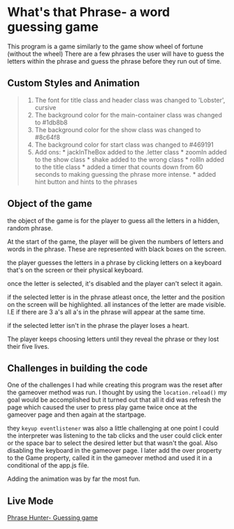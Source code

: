 # What's that Phrase- a word guessing game
 This program is a game similarly to the game show wheel of fortune (without the wheel) There are a few phrases the user will have to guess the letters within the phrase and guess the phrase before they run out of time.
 
 ## **Custom Styles and Animation**
 > 1. The font for title class and header class was changed to 'Lobster', cursive
 > 2. The background color for the main-container class was changed to #1db8b8
 > 3. The background color for the show class was changed to #8c64f8
 > 4. The background color for start class was changed to #469191
 > 5. Add ons:
    * jackInTheBox added to the .letter class 
    * zoomIn added to the show class
    * shake added to the wrong class
    * rollIn added to the title class 
    * added a timer that counts down from 60 seconds to making guessing the phrase more intense.
    * added hint button and hints to the phrases
    
 ## Object of the game
the object of the game is for the player to guess all the letters in a hidden, random phrase. 

At the start of the game, the player will be given the numbers of letters and words in the phrase. These are represented with black boxes on the screen.

 the player guesses the letters in a phrase by clicking letters on a keyboard that's on the screen or their physical keyboard. 

 once the letter is selected, it's disabled and the player can't select it again.

 if the selected letter is in the phrase atleast once, the letter and the position on the screen will be highlighted. all instances of the letter are made visible. I.E if there are 3 a's all a's in the phrase will appear at the same time.

 if the selected letter isn't in the phrase the player loses a heart.

 The player keeps choosing letters until they reveal the phrase or they lost their five lives. 
## Challenges in building the code 
One of the challenges I had while creating this program was the reset after the gameover method was run. I thought by using the ```location.reload()``` my goal would be accomplished but it turned out that all it did was refresh the page which caused the user to press play game twice once at the gameover page and then again at the startpage. 

they ```keyup eventlistener``` was also a little challenging at one point I could the interpreter was listening to the tab clicks and the user could click enter or the space bar to select the desired letter but that wasn't the goal. Also disabling the keyboard in the gameover page. I later add the over property to the Game property, called it in the gameover method and used it in a conditional of the app.js file. 

Adding the animation was by far the most fun. 

## Live Mode 
[Phrase Hunter- Guessing game](https://jelenamf.github.io/Whats-that-Phrase-game/) 
